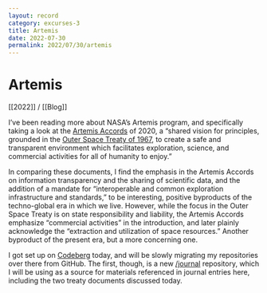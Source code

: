 ```yaml
---
layout: record
category: excurses-3
title: Artemis
date: 2022-07-30
permalink: 2022/07/30/artemis
---
```


# Artemis

[[2022]] / [[Blog]]

I’ve been reading more about NASA’s Artemis program, and specifically taking a look at the [Artemis Accords](https://www.nasa.gov/specials/artemis-accords/index.html) of 2020, a “shared vision for principles, grounded in the [Outer Space Treaty of 1967](https://www.unoosa.org/oosa/en/ourwork/spacelaw/treaties/introouterspacetreaty.html), to create a safe and transparent environment which facilitates exploration, science, and commercial activities for all of humanity to enjoy.”

In comparing these documents, I find the emphasis in the Artemis Accords on information transparency and the sharing of scientific data, and the addition of a mandate for “interoperable and common exploration infrastructure and standards,” to be interesting, positive byproducts of the techno-global era in which we live. However, while the focus in the Outer Space Treaty is on state responsibility and liability, the Artemis Accords emphasize “commercial activities” in the introduction, and later plainly acknowledge the “extraction and utilization of space resources.” Another byproduct of the present era, but a more concerning one.

I got set up on [Codeberg](https://codeberg.org/) today, and will be slowly migrating my repositories over there from GitHub. The first, though, is a new [/journal](https://codeberg.org/steinea/journal) repository, which I will be using as a source for materials referenced in journal entries here, including the two treaty documents discussed today.
